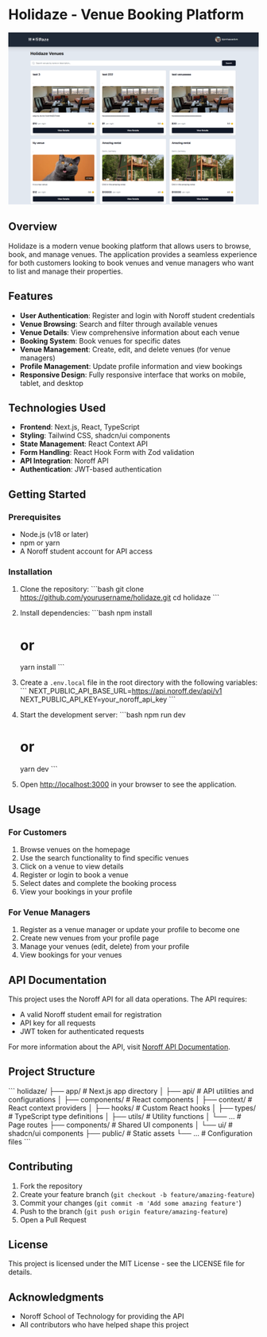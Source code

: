 # Holidaze - Venue Booking Platform

![Holidaze Screenshot](/public/images/holidaze-screen.png)

## Overview

Holidaze is a modern venue booking platform that allows users to browse, book, and manage venues. The application provides a seamless experience for both customers looking to book venues and venue managers who want to list and manage their properties.

## Features

- **User Authentication**: Register and login with Noroff student credentials
- **Venue Browsing**: Search and filter through available venues
- **Venue Details**: View comprehensive information about each venue
- **Booking System**: Book venues for specific dates
- **Venue Management**: Create, edit, and delete venues (for venue managers)
- **Profile Management**: Update profile information and view bookings
- **Responsive Design**: Fully responsive interface that works on mobile, tablet, and desktop

## Technologies Used

- **Frontend**: Next.js, React, TypeScript
- **Styling**: Tailwind CSS, shadcn/ui components
- **State Management**: React Context API
- **Form Handling**: React Hook Form with Zod validation
- **API Integration**: Noroff API
- **Authentication**: JWT-based authentication

## Getting Started

### Prerequisites

- Node.js (v18 or later)
- npm or yarn
- A Noroff student account for API access

### Installation

1. Clone the repository:
   \`\`\`bash
   git clone https://github.com/yourusername/holidaze.git
   cd holidaze
   \`\`\`

2. Install dependencies:
   \`\`\`bash
   npm install
   # or
   yarn install
   \`\`\`

3. Create a `.env.local` file in the root directory with the following variables:
   \`\`\`
   NEXT_PUBLIC_API_BASE_URL=https://api.noroff.dev/api/v1
   NEXT_PUBLIC_API_KEY=your_noroff_api_key
   \`\`\`

4. Start the development server:
   \`\`\`bash
   npm run dev
   # or
   yarn dev
   \`\`\`

5. Open [http://localhost:3000](http://localhost:3000) in your browser to see the application.

## Usage

### For Customers

1. Browse venues on the homepage
2. Use the search functionality to find specific venues
3. Click on a venue to view details
4. Register or login to book a venue
5. Select dates and complete the booking process
6. View your bookings in your profile

### For Venue Managers

1. Register as a venue manager or update your profile to become one
2. Create new venues from your profile page
3. Manage your venues (edit, delete) from your profile
4. View bookings for your venues

## API Documentation

This project uses the Noroff API for all data operations. The API requires:

- A valid Noroff student email for registration
- API key for all requests
- JWT token for authenticated requests

For more information about the API, visit [Noroff API Documentation](https://docs.noroff.dev).

## Project Structure

\`\`\`
holidaze/
├── app/                  # Next.js app directory
│   ├── api/              # API utilities and configurations
│   ├── components/       # React components
│   ├── context/          # React context providers
│   ├── hooks/            # Custom React hooks
│   ├── types/            # TypeScript type definitions
│   ├── utils/            # Utility functions
│   └── ...               # Page routes
├── components/           # Shared UI components
│   └── ui/               # shadcn/ui components
├── public/               # Static assets
└── ...                   # Configuration files
\`\`\`

## Contributing

1. Fork the repository
2. Create your feature branch (`git checkout -b feature/amazing-feature`)
3. Commit your changes (`git commit -m 'Add some amazing feature'`)
4. Push to the branch (`git push origin feature/amazing-feature`)
5. Open a Pull Request

## License

This project is licensed under the MIT License - see the LICENSE file for details.

## Acknowledgments

- Noroff School of Technology for providing the API
- All contributors who have helped shape this project
